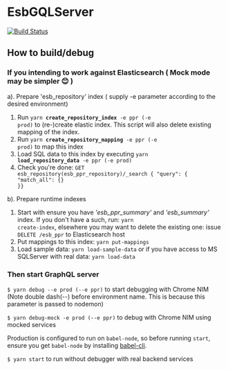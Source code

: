 # EsbGQLServer
[![Build Status](https://travis-ci.org/Tel-Aviv/EsbGQLServer.svg?branch=master)](https://travis-ci.org/Tel-Aviv/EsbGQLServer) 

## How to build/debug

### If you intending to work against Elasticsearch ( Mock mode may be simpler :blush: )
a). Prepare 'esb_repository' index ( supply -e <env> parameter according to the desired environment)
  1. Run <code>yarn <b>create_repository_index</b> -e ppr (-e prod)</code> to (re-)create elastic index. This script will also delete existing mapping of the index.
  2. Run <code>yarn <b>create_repository_mapping</b> -e ppr (-e prod)</code> to map this index
  3. Load SQL data to this index by executing <code>yarn <b>load_repository_data</b> -e ppr (-e prod)</code> 
  4. Check you're done: <code>GET esb_repository(esb_ppr_repository)/_search { "query": { "match_all": {} }}</code>
  
b). Prepare runtime indexes
  1. Start with ensure you have <i>'esb_ppr_summary'</i> and <i>'esb_summary'</i> index. If you don't have a such, run: <code>yarn create-index</code>, elsewhere you may want to delete the existing one: issue <code>DELETE /esb_ppr</code> to Elasticsearch host
  2. Put mappings to this index: <code>yarn put-mappings</code>
  3. Load sample data: <code>yarn load-sample-data</code> 
or if you have access to MS SQLServer with real data: <code>yarn load-data</code>


### Then start GraphQL server
<code>$ yarn debug --e prod (--e ppr)</code> to start debugging with Chrome NIM (Note double dash(--) before environment name. This is because this parameter is passed to nodemon)

<code>$ yarn debug-mock -e prod (--e ppr)</code> to debug with Chrome NIM using mocked services

Production is configured to run on <code>babel-node</code>, so before running <code>start</code>, ensure you get <code>babel-node</code> by installing [babel-cli](https://babeljs.io/docs/usage/cli/).

<code>$ yarn start</code> to run without debugger with real backend services

